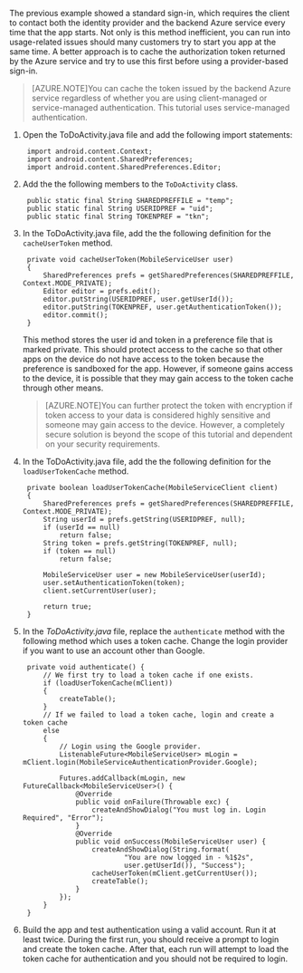 
The previous example showed a standard sign-in, which requires the client to contact both the identity provider and the backend Azure service every time that the app starts. Not only is this method inefficient, you can run into usage-related issues should many customers try to start you app at the same time. A better approach is to cache the authorization token returned by the Azure service and try to use this first before using a provider-based sign-in. 

>[AZURE.NOTE]You can cache the token issued by the backend Azure service regardless of whether you are using client-managed or service-managed authentication. This tutorial uses service-managed authentication.


1. Open the ToDoActivity.java file and add the following import statements:

        import android.content.Context;
        import android.content.SharedPreferences;
        import android.content.SharedPreferences.Editor;

2. Add the the following members to the `ToDoActivity` class.

        public static final String SHAREDPREFFILE = "temp"; 
        public static final String USERIDPREF = "uid";  
        public static final String TOKENPREF = "tkn";   


3. In the ToDoActivity.java file, add the the following definition for the `cacheUserToken` method.
 
        private void cacheUserToken(MobileServiceUser user)
        {
            SharedPreferences prefs = getSharedPreferences(SHAREDPREFFILE, Context.MODE_PRIVATE);
            Editor editor = prefs.edit();
            editor.putString(USERIDPREF, user.getUserId());
            editor.putString(TOKENPREF, user.getAuthenticationToken());
            editor.commit();
        }   
  
    This method stores the user id and token in a preference file that is marked private. This should protect access to the cache so that other apps on the device do not have access to the token because the preference is sandboxed for the app. However, if someone gains access to the device, it is possible that they may gain access to the token cache through other means. 

    >[AZURE.NOTE]You can further protect the token with encryption if token access to your data is considered highly sensitive and someone may gain access to the device. However, a completely secure solution is beyond the scope of this tutorial and dependent on your security requirements.


4. In the ToDoActivity.java file, add the the following definition for the `loadUserTokenCache` method.

        private boolean loadUserTokenCache(MobileServiceClient client)
        {
            SharedPreferences prefs = getSharedPreferences(SHAREDPREFFILE, Context.MODE_PRIVATE);
            String userId = prefs.getString(USERIDPREF, null); 
            if (userId == null)
                return false;
            String token = prefs.getString(TOKENPREF, null); 
            if (token == null)
                return false;
                
            MobileServiceUser user = new MobileServiceUser(userId);
            user.setAuthenticationToken(token);
            client.setCurrentUser(user);
                
            return true;
        }



5. In the *ToDoActivity.java* file, replace the `authenticate` method with the following method which uses a token cache. Change the login provider if you want to use an account other than Google.

        private void authenticate() {
            // We first try to load a token cache if one exists.
            if (loadUserTokenCache(mClient))
            {
                createTable();
            }
            // If we failed to load a token cache, login and create a token cache
            else
            {
                // Login using the Google provider.    
                ListenableFuture<MobileServiceUser> mLogin = mClient.login(MobileServiceAuthenticationProvider.Google);
        
                Futures.addCallback(mLogin, new FutureCallback<MobileServiceUser>() {
                    @Override
                    public void onFailure(Throwable exc) {
                        createAndShowDialog("You must log in. Login Required", "Error");
                    }           
                    @Override
                    public void onSuccess(MobileServiceUser user) {
                        createAndShowDialog(String.format(
                                "You are now logged in - %1$2s",
                                user.getUserId()), "Success");
                        cacheUserToken(mClient.getCurrentUser());
                        createTable();  
                    }
                });
            }
        }

6. Build the app and test authentication using a valid account. Run it at least twice. During the first run, you should receive a prompt to login and create the token cache. After that, each run will attempt to load the token cache for authentication and you should not be required to login.



